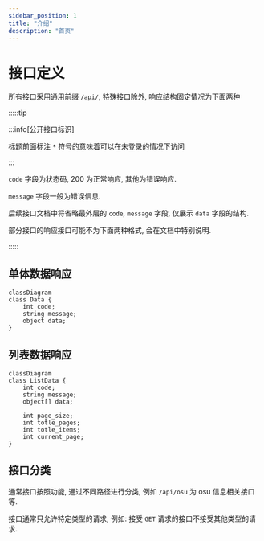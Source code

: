 ```yaml
---
sidebar_position: 1
title: "介绍"
description: "首页"
---
```


# 接口定义

所有接口采用通用前缀 `/api/`, 特殊接口除外, 响应结构固定情况为下面两种

:::::tip

:::info[公开接口标识]

标题前面标注 `*` 符号的意味着可以在未登录的情况下访问

:::

`code` 字段为状态码, 200 为正常响应, 其他为错误响应.

`message` 字段一般为错误信息.

后续接口文档中将省略最外层的 `code`, `message` 字段, 仅展示 `data` 字段的结构.

部分接口的响应接口可能不为下面两种格式, 会在文档中特别说明.

:::::

## 单体数据响应

```mermaid
classDiagram
class Data {
    int code;
    string message;
    object data;
}
```

## 列表数据响应

```mermaid
classDiagram
class ListData {
    int code;
    string message;
    object[] data;
    
    int page_size;
    int totle_pages;
    int totle_items;
    int current_page;
}
```

## 接口分类

通常接口按照功能, 通过不同路径进行分类, 例如 `/api/osu` 为 osu 信息相关接口等.

接口通常只允许特定类型的请求, 例如: 接受 `GET` 请求的接口不接受其他类型的请求.


